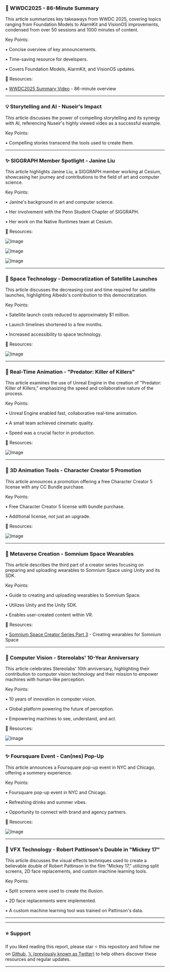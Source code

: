 ### 🚀 WWDC2025 - 86-Minute Summary

This article summarizes key takeaways from WWDC 2025, covering topics ranging from Foundation Models to AlarmKit and VisionOS improvements, condensed from over 50 sessions and 1000 minutes of content.


Key Points:

•  Concise overview of key announcements.

•  Time-saving resource for developers.

•  Covers Foundation Models, AlarmKit, and VisionOS updates.


🔗 Resources:

• [WWDC2025 Summary Video](https://youtu.be/w3yfBjFFxAI?si=092t9OjgkyX88p9e) - 86-minute overview


---

### 💡 Storytelling and AI - Nuseir's Impact

This article discusses the power of compelling storytelling and its synergy with AI, referencing Nuseir's highly viewed video as a successful example.


Key Points:

•  Compelling stories transcend the tools used to create them.


---

### ✨ SIGGRAPH Member Spotlight - Janine Liu

This article highlights Janine Liu, a SIGGRAPH member working at Cesium, showcasing her journey and contributions to the field of art and computer science.


Key Points:

•  Janine's background in art and computer science.

•  Her involvement with the Penn Student Chapter of SIGGRAPH.

•  Her work on the Native Runtimes team at Cesium.


🔗 Resources:

![Image](https://pbs.twimg.com/media/Gt8oQ5YWEAAxTos?format=jpg&name=small)

![Image](https://pbs.twimg.com/media/Gt8oSH9WwAAtqD9?format=jpg&name=small)

![Image](https://pbs.twimg.com/media/Gt8oTV7WwAArMjk?format=jpg&name=small)

---

### 🚀 Space Technology - Democratization of Satellite Launches

This article discusses the decreasing cost and time required for satellite launches, highlighting Albedo's contribution to this democratization.


Key Points:

• Satellite launch costs reduced to approximately $1 million.

• Launch timelines shortened to a few months.

• Increased accessibility to space technology.


🔗 Resources:

![Image](https://pbs.twimg.com/amplify_video_thumb/1936150070774132736/img/sPfUhNoSr-pVqqiU.jpg)

---

### 🤖 Real-Time Animation - "Predator: Killer of Killers"

This article examines the use of Unreal Engine in the creation of "Predator: Killer of Killers," emphasizing the speed and collaborative nature of the process.


Key Points:

•  Unreal Engine enabled fast, collaborative real-time animation.

•  A small team achieved cinematic quality.

•  Speed was a crucial factor in production.


🔗 Resources:

![Image](https://pbs.twimg.com/media/Gt5hQfwXwAEa9Tl?format=jpg&name=small)

---

### 🚀 3D Animation Tools - Character Creator 5 Promotion

This article announces a promotion offering a free Character Creator 5 license with any CC Bundle purchase.


Key Points:

• Free Character Creator 5 license with bundle purchase.

• Additional license, not just an upgrade.



🔗 Resources:

![Image](https://pbs.twimg.com/media/Gt3ilCeXMAApFcd?format=jpg&name=900x900)


---

### 🚀 Metaverse Creation - Somnium Space Wearables

This article describes the third part of a creator series focusing on preparing and uploading wearables to Somnium Space using Unity and its SDK.


Key Points:

•  Guide to creating and uploading wearables to Somnium Space.

•  Utilizes Unity and the Unity SDK.

•  Enables user-created content within VR.


🔗 Resources:

• [Somnium Space Creator Series Part 3](https://somniumtimes.com/2025/06/19/somnium-space-creator-series-step-three-creating-wearables/) - Creating wearables for Somnium Space


---

### 🤖 Computer Vision - Stereolabs' 10-Year Anniversary

This article celebrates Stereolabs' 10th anniversary, highlighting their contribution to computer vision technology and their mission to empower machines with human-like perception.


Key Points:

•  10 years of innovation in computer vision.

•  Global platform powering the future of perception.

•  Empowering machines to see, understand, and act.


🔗 Resources:

![Image](https://pbs.twimg.com/amplify_video_thumb/1935604799895924736/img/HkxwNeo8zQWWt62k.jpg)

---

### ✨ Foursquare Event - Can(nes) Pop-Up

This article announces a Foursquare pop-up event in NYC and Chicago, offering a summery experience.


Key Points:

•  Foursquare pop-up event in NYC and Chicago.

•  Refreshing drinks and summer vibes.

•  Opportunity to connect with brand and agency partners.



🔗 Resources:

![Image](https://pbs.twimg.com/media/Gtp9RSYWEAA8e5r?format=jpg&name=small)

---

### 🤖 VFX Technology - Robert Pattinson's Double in "Mickey 17"

This article discusses the visual effects techniques used to create a believable double of Robert Pattinson in the film "Mickey 17," utilizing split screens, 2D face replacements, and custom machine learning tools.


Key Points:

•  Split screens were used to create the illusion.

•  2D face replacements were implemented.

•  A custom machine learning tool was trained on Pattinson's data.


---


---

### ⭐️ Support

If you liked reading this report, please star ⭐️ this repository and follow me on [Github](https://github.com/Drix10), [𝕏 (previously known as Twitter)](https://x.com/DRIX_10_) to help others discover these resources and regular updates.

---